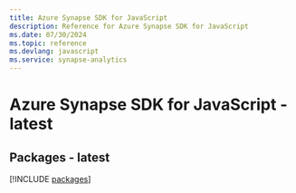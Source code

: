 ```yaml
---
title: Azure Synapse SDK for JavaScript
description: Reference for Azure Synapse SDK for JavaScript
ms.date: 07/30/2024
ms.topic: reference
ms.devlang: javascript
ms.service: synapse-analytics
---
```

# Azure Synapse SDK for JavaScript - latest
## Packages - latest
[!INCLUDE [packages](synapse-index.md)]